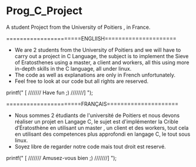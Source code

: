 # Prog_C_Project
A student Project from the University of Poitiers , in France.

======================ENGLIISH=====================
* We are 2 students from the University of Poitiers and we will have to carry out a project in C Language, 
  the subject is to implement the Sieve of Eratosthenes using a master, a client and workers, all this using more in-depth skills in the C language, all under linux.
* The code as well as explanations are only in French unfortunately.
* Feel free to look at our code but all rights are reserved. 

printf(" [ ///////  Have fun ;) ///////] ");


======================FRANÇAIS=====================
* Nous sommes 2 étudiants de l'université de Poitiers et nous devons réaliser un projet en Langage C, 
  le sujet est d'implémenter  la Crible d’Ératosthène en utilisant un master , un client et des workers, tout cela en utilisant des competences plus approfondi en langage C, le tout sous linux.
* Soyez libre de regarder notre code mais tout droit est reservé. 

printf(" [ /////// Amusez-vous bien ;) ///////] ");
